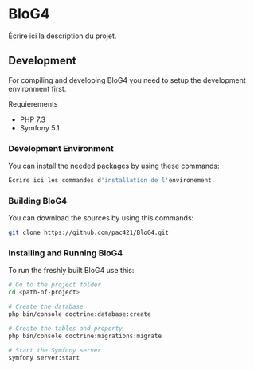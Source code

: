 BloG4
=======

Écrire ici la description du projet.


Development
-----------

For compiling and developing BloG4 you need to setup the development
environment first.

Requierements
* PHP 7.3
* Symfony 5.1


### Development Environment

You can install the needed packages by using these commands:

```sh
Écrire ici les commandes d'installation de l'environement.
```


### Building BloG4

You can download the sources by using this commands:

```sh
git clone https://github.com/pac421/BloG4.git
```

### Installing and Running BloG4

To run the freshly built BloG4 use this:

```sh
# Go to the project folder
cd <path-of-project>

# Create the database
php bin/console doctrine:database:create

# Create the tables and property
php bin/console doctrine:migrations:migrate

# Start the Symfony server
symfony server:start
```
